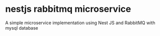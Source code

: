 # nestjs rabbitmq microservice
A simple microservice implementation using Nest JS and RabbitMQ with mysql database
